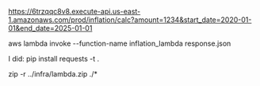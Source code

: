 https://6trzqqc8v8.execute-api.us-east-1.amazonaws.com/prod/inflation/calc?amount=1234&start_date=2020-01-01&end_date=2025-01-01


aws lambda invoke --function-name inflation_lambda response.json


I did: pip install requests -t .


zip -r ../infra/lambda.zip ./*